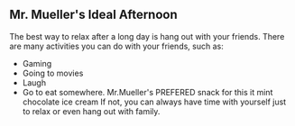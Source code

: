 ## Mr. Mueller's Ideal Afternoon

The best way to relax after a long day is hang out with your friends.
There are many activities you can do with your friends, such as:
- Gaming
- Going to movies
- Laugh
- Go to eat somewhere. Mr.Mueller's PREFERED snack for this it mint chocolate ice cream
If not, you can always have time with yourself just to relax or even hang out with family.
